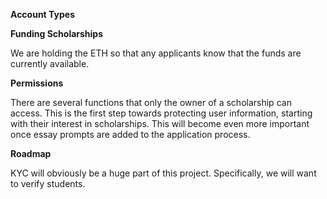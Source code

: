 **Account Types**

**Funding Scholarships**

We are holding the ETH so that any applicants know that the funds are currently available.

**Permissions**

There are several functions that only the owner of a scholarship can access. This is the first step towards protecting user information, starting with their interest in scholarships. This will become even more important once essay prompts are added to the application process.

**Roadmap**

KYC will obviously be a huge part of this project. Specifically, we will want to verify students.